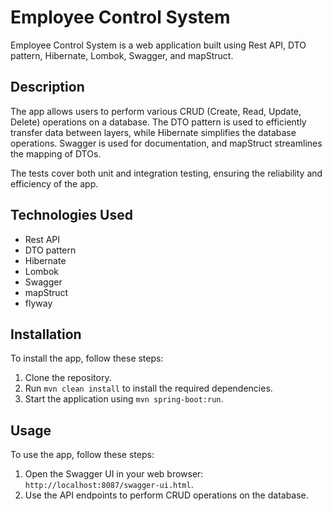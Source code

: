 
# Employee Control System<br>

Employee Control System is a web application built using Rest API, DTO pattern, Hibernate, Lombok, Swagger, and mapStruct.<br>

## Description<br>

The app allows users to perform various CRUD (Create, Read, Update, Delete) operations on a database. The DTO pattern is used to efficiently transfer data between layers, while Hibernate simplifies the database operations. Swagger is used for documentation, and mapStruct streamlines the mapping of DTOs.<br>

The tests cover both unit and integration testing, ensuring the reliability and efficiency of the app.<br>

## Technologies Used<br>

- Rest API<br>
- DTO pattern<br>
- Hibernate<br>
- Lombok<br>
- Swagger<br>
- mapStruct<br>
- flyway<br>

## Installation<br>

To install the app, follow these steps:<br>

1. Clone the repository.<br>
2. Run `mvn clean install` to install the required dependencies.<br>
3. Start the application using `mvn spring-boot:run`.<br>

## Usage<br>

To use the app, follow these steps:<br>

1. Open the Swagger UI in your web browser: `http://localhost:8087/swagger-ui.html`.<br>
2. Use the API endpoints to perform CRUD operations on the database.<br>
